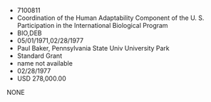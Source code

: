 * 7100811
* Coordination of the Human Adaptability Component of the U.  S. Participation in the International Biological Program
* BIO,DEB
* 05/01/1971,02/28/1977
* Paul Baker, Pennsylvania State Univ University Park
* Standard Grant
*   name not available
* 02/28/1977
* USD 278,000.00

NONE